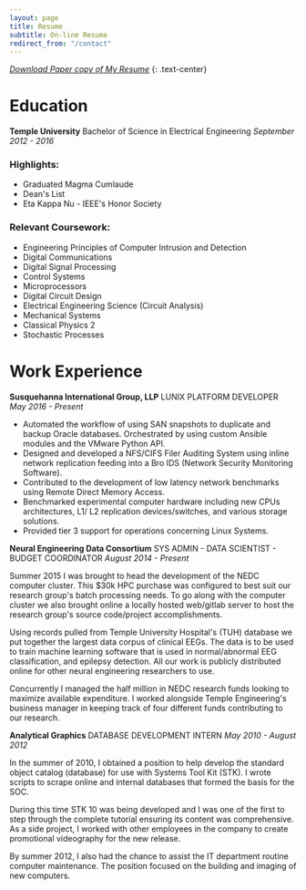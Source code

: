 ```yaml
---
layout: page
title: Resume
subtitle: On-line Resume
redirect_from: "/contact"
---
```

[*Download Paper copy of My Resume*](
http://files.tdevin.com/resume/trejo_devin_resume.pdf)
{: .text-center}

# <span class="fa fa-graduation-cap"></span>  Education
**Temple University**
Bachelor of Science in Electrical Engineering
*September 2012 - 2016*

### Highlights:

- Graduated Magma Cumlaude
- Dean's List
- Eta Kappa Nu - IEEE's Honor Society

### Relevant Coursework:

- Engineering Principles of Computer Intrusion and Detection
- Digital Communications
- Digital Signal Processing
- Control Systems
- Microprocessors
- Digital Circuit Design
- Electrical Engineering Science (Circuit Analysis)
- Mechanical Systems
- Classical Physics 2
- Stochastic Processes

# <span class="fa fa-briefcase"></span> Work Experience
**Susquehanna International Group, LLP**
LUNIX PLATFORM DEVELOPER
*May 2016 - Present*
- Automated the workflow of using SAN snapshots to duplicate and backup Oracle
  databases. Orchestrated by using custom Ansible modules and the VMware Python
  API.
- Designed and developed a NFS/CIFS Filer Auditing System using inline network
  replication feeding into a Bro IDS (Network Security Monitoring Software).
- Contributed to the development of low latency network benchmarks using Remote
  Direct Memory Access.
- Benchmarked experimental computer hardware including new CPUs architectures,
  L1/ L2 replication devices/switches, and various storage solutions.
- Provided tier 3 support for operations concerning Linux Systems.

**Neural Engineering Data Consortium**
SYS ADMIN - DATA SCIENTIST - BUDGET COORDINATOR
*August 2014 - Present*

Summer 2015 I was brought to head the development of the NEDC computer
cluster. This $30k HPC purchase was configured to best suit our research
group's batch processing needs. To go along with the computer cluster we
also brought online a locally hosted web/gitlab server to host the research
group's source code/project accomplishments.

Using records pulled from Temple University Hospital's (TUH) database we
put together the largest data corpus of clinical EEGs. The data is to be
used to train machine learning software that is used in normal/abnormal
EEG classification, and epilepsy detection. All our work is publicly
distributed online for other neural engineering researchers to use.

Concurrently I managed the half million in NEDC research funds looking to
maximize available expenditure. I worked alongside Temple Engineering's
business manager in keeping track of four different funds contributing
to our research.

**Analytical Graphics**
DATABASE DEVELOPMENT INTERN
*May 2010 - August 2012*

In the summer of 2010, I obtained a position to help develop the standard
object catalog (database) for use with Systems Tool Kit (STK). I wrote
scripts to scrape online and internal databases that formed the basis for
the SOC.

During this time STK 10 was being developed and I was one of the first to
step through the complete tutorial ensuring its content was comprehensive.
As a side project, I worked with other employees in the company to create
promotional videography for the new release.

By summer 2012, I also had the chance to assist the IT department routine
computer maintenance. The position focused on the building and imaging of
new computers.
